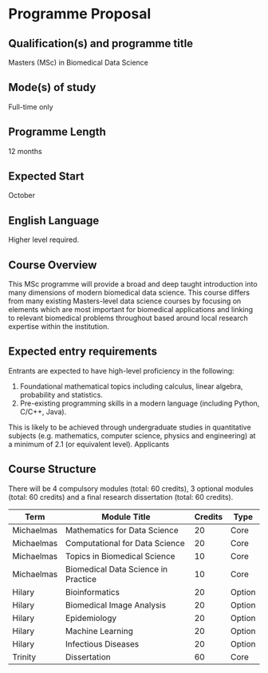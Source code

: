 # Programme Proposal

## Qualification(s) and programme title

Masters (MSc) in Biomedical Data Science

## Mode(s) of study

Full-time only 

## Programme Length

12 months

## Expected Start 

October

## English Language

Higher level required.

## Course Overview

This MSc programme will provide a broad and deep taught introduction into many dimensions of modern biomedical data science. This course differs from many existing Masters-level data science courses by focusing on elements which are most important for biomedical applications and linking to relevant biomedical problems throughout based around local research expertise within the institution.

## Expected entry requirements

Entrants are expected to have high-level proficiency in the following:

1. Foundational mathematical topics including calculus, linear algebra, probability and statistics.
2. Pre-existing programming skills in a modern language (including Python, C/C++, Java).

This is likely to be achieved through undergraduate studies in quantitative subjects (e.g. mathematics, computer science, physics and engineering) at a minimum of 2.1 (or equivalent level). Applicants 

## Course Structure

There will be 4 compulsory modules (total: 60 credits), 3 optional modules (total: 60 credits) and a final research dissertation (total: 60 credits).

| Term | Module Title | Credits | Type |
|------|--------------|---------|------|
| Michaelmas | Mathematics for Data Science | 20 | Core |
| Michaelmas | Computational for Data Science | 20 | Core |
| Michaelmas | Topics in Biomedical Science | 10 | Core |
| Michaelmas | Biomedical Data Science in Practice | 10 | Core |
| Hilary | Bioinformatics | 20 | Option |
| Hilary | Biomedical Image Analysis | 20 | Option |
| Hilary | Epidemiology | 20 | Option |
| Hilary | Machine Learning | 20 | Option |
| Hilary | Infectious Diseases | 20 | Option |
| Trinity | Dissertation | 60 | Core | 









